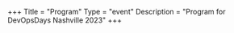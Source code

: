 +++
Title = "Program"
Type = "event"
Description = "Program for DevOpsDays Nashville 2023"
+++

<!-- <div class="row">
    <div class="col-md-12">
        <script type="text/javascript" src="https://sessionize.com/api/v2/auaql105/view/GridSmart"></script>
    </div>
</div> -->
